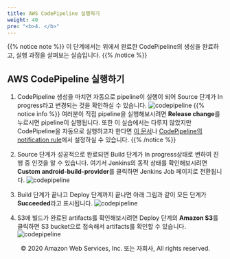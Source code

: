 ```yaml
---
title: AWS CodePipeline 실행하기
weight: 40
pre: "<b>4. </b>"
---
```


{{% notice note %}}
이 단계에서는 위에서 완료한 CodePipeline의 생성을 완료하고, 실행 과정을 살펴보는 실습입니다. 
{{% /notice %}}

## AWS CodePipeline 실행하기

1. CodePipeline 생성을 마치면 자동으로 pipeline이 실행이 되어 Source 단계가 In progress라고 변경되는 것을 확인하실 수 있습니다. 
![codepipeline](/images/execution/initialexecution.png)
{{% notice info %}}
여러분이 직접 pipeline을 실행해보시려면 **Release change**를 누르시면 pipeline이 실행됩니다. 또한 이 실습에서는 다루지 않았지만 CodePipeline을 자동으로 실행하고자 한다면 [이 문서](https://docs.aws.amazon.com/codepipeline/latest/userguide/pipelines-about-starting.html#change-detection-methods)나 [CodePipeline의 notification rule](https://docs.aws.amazon.com/dtconsole/latest/userguide/getting-started-pipeline.html)에서 설정하실 수 있습니다.
{{% /notice %}}

2. Source 단계가 성공적으로 완료되면 Build 단계가 In progress상태로 변하여 진행 중 인것을 알 수 있습니다. 여기서 Jenkins의 동작 상태를 확인해보시려면 **Custom android-build-provider**를 클릭하면 Jenkins Job 페이지로 전환됩니다.
![codepipeline](/images/execution/jenkins.png)

3. Build 단계가 끝나고 Deploy 단계까지 끝나면 아래 그림과 같이 모든 단계가 **Succeeded**라고 표시됩니다.
![codepipeline](/images/execution/pipeline.png)

4. S3에 빌드가 완료된 artifacts를 확인해보시려면 Deploy 단계의 **Amazon S3**를 클릭하면 S3 bucket으로 접속해서 artifacts를 확인할 수 있습니다.
![codepipeline](/images/execution/s3.png)

<!--앞으로 해야할일
AMI로 설치과정을 간단하게 만들기,
Mac instance가 나오면 ios빌드까지 추가하기
test 환경으로 자동으로 artifacts가 입력되고 알림보내기(aws device farm)
-->
<p align="center">
© 2020 Amazon Web Services, Inc. 또는 자회사, All rights reserved.
</p>


